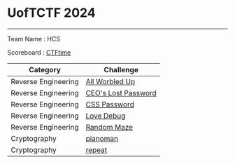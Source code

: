 # UofTCTF 2024
--------------------------------
Team Name  : HCS

Scoreboard : [CTFtime](https://ctftime.org/event/2219)

| Category | Challenge |
| --- | --- |
| Reverse Engineering | [All Worbled Up](/UofTCTF/rev/All%20Worbled%20Up)
| Reverse Engineering | [CEO's Lost Password](/UofTCTF/rev/CEO's%20Lost%20Password)
| Reverse Engineering | [CSS Password](/UofTCTF/rev/CSS%20Password)
| Reverse Engineering | [Love Debug](/UofTCTF/rev/Love%20Debug)
| Reverse Engineering | [Random Maze](/UofTCTF/rev/Random%20Maze)
| Cryptography | [pianoman](/UofTCTF/crypto/pianoman)
| Cryptography | [repeat](/UofTCTF/crypto/repeat)

